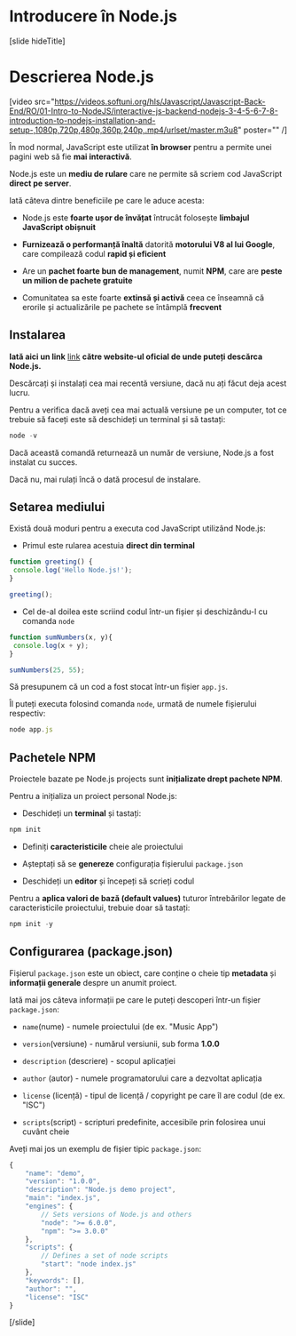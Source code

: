 # Introducere în Node.js

[slide hideTitle]

# Descrierea Node.js 

[video src="https://videos.softuni.org/hls/Javascript/Javascript-Back-End/RO/01-Intro-to-NodeJS/interactive-js-backend-nodejs-3-4-5-6-7-8-introduction-to-nodejs-installation-and-setup-,1080p,720p,480p,360p,240p,.mp4/urlset/master.m3u8" poster="" /]

În mod normal, JavaScript este utilizat **în browser** pentru a permite unei pagini web să fie **mai interactivă**.

Node.js este un **mediu de rulare** care ne permite să scriem cod JavaScript **direct pe server**.

Iată câteva dintre beneficiile pe care le aduce acesta:

- Node.js este **foarte ușor de învățat** întrucât folosește **limbajul JavaScript obișnuit**

- **Furnizează o performanță înaltă** datorită **motorului V8 al lui Google**, care compilează codul **rapid și eficient**

- Are un **pachet foarte bun de management**, numit **NPM**, care are **peste un milion de pachete gratuite**

- Comunitatea sa este foarte **extinsă și activă** ceea ce înseamnă că erorile și actualizările pe pachete se întâmplă **frecvent**


## Instalarea

**Iată aici un link** [link](https://nodejs.org/en/) **către website-ul oficial de unde puteți descărca Node.js.**

Descărcați și instalați cea mai recentă versiune, dacă nu ați făcut deja acest lucru.

Pentru a verifica dacă aveți cea mai actuală versiune pe un computer, tot ce trebuie să faceți este să deschideți un terminal și să tastați:
```js
node -v
```
Dacă această comandă returnează un număr de versiune, Node.js a fost instalat cu succes.

Dacă nu, mai rulați încă o dată procesul de instalare.

## Setarea mediului

Există două moduri pentru a executa cod JavaScript utilizând Node.js:

- Primul este rularea acestuia **direct din terminal**

```js live
function greeting() {
 console.log('Hello Node.js!');
}

greeting(); 
```

- Cel de-al doilea este scriind codul într-un fișier și deschizându-l cu comanda `node`

```js live
function sumNumbers(x, y){
 console.log(x + y);
}

sumNumbers(25, 55); 
```

Să presupunem că un cod a fost stocat într-un fișier `app.js`.

Îl puteți executa folosind comanda `node`, urmată de numele fișierului respectiv:
```js
node app.js
```

## Pachetele NPM

Proiectele bazate pe Node.js projects sunt **inițializate drept pachete NPM**.

Pentru a inițializa un proiect personal Node.js:

- Deschideți un **terminal** și tastați:

```js
npm init
```

- Definiți **caracteristicile** cheie ale proiectului 

- Așteptați să se **genereze** configurația fișierului `package.json`

- Deschideți un **editor** și începeți să scrieți codul

Pentru a **aplica valori de bază (default values)** tuturor întrebărilor legate de caracteristicile proiectului, trebuie doar să tastați: 

```js
npm init -y
```


## Configurarea (package.json)

Fișierul `package.json` este un obiect, care conține o cheie tip **metadata** și **informații generale** despre un anumit proiect.

Iată mai jos câteva informații pe care le puteți descoperi într-un fișier `package.json`:

- `name`(nume) - numele proiectului (de ex. "Music App")

- `version`(versiune) - numărul versiunii, sub forma **1.0.0**

- `description` (descriere) - scopul aplicației

- `author` (autor) - numele programatorului care a dezvoltat aplicația

- `license` (licență) - tipul de licență / copyright pe care îl are codul (de ex. "ISC")

- `scripts`(script) - scripturi predefinite, accesibile prin folosirea unui cuvânt cheie

Aveți mai jos un exemplu de fișier tipic `package.json`:


```js
{
    "name": "demo",
    "version": "1.0.0",
    "description": "Node.js demo project",
    "main": "index.js",
    "engines": {
        // Sets versions of Node.js and others
        "node": ">= 6.0.0",
        "npm": ">= 3.0.0"
    },
    "scripts": {
        // Defines a set of node scripts
        "start": "node index.js"
    },
    "keywords": [],
    "author": "",
    "license": "ISC"
}
```
[/slide]
